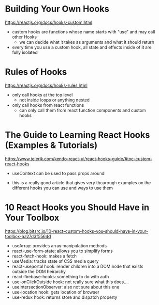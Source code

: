 # Building Your Own Hooks
https://reactjs.org/docs/hooks-custom.html

* custom hooks are functions whose name starts with "use" and may call other Hooks
  * we can decide what it takes as arguments and what it should return
* every time you use a custom hook, all state and effects inside of it are fully isolated

# Rules of Hooks
https://reactjs.org/docs/hooks-rules.html

* only call hooks at the top level
  * not inside loops or anything nested
* only call hooks from react functions
  * can only call them from react function components and custom hooks

# The Guide to Learning React Hooks (Examples & Tutorials)
https://www.telerik.com/kendo-react-ui/react-hooks-guide/#toc-custom-react-hooks

* useContext can be used to pass props around

* this is a really good article that gives very thourough examples on the different hooks you can use and ways to use them

# 10 React Hooks you Should Have in Your Toolbox
https://blog.bitsrc.io/10-react-custom-hooks-you-should-have-in-your-toolbox-aa27d3f5564d

* useArray: provides array manipulation methods
* react-use-form-state: allows you to simplify forms
* react-fetch-hook: makes a fetch
* useMedia: tracks state of CSS media query
* react-useportal hook: render children into a DOM node that exists outside the DOM heirarchy
* react-firebase-hooks: something to do with auth
* use-onClickOutside hook: not really sure what this does....
* useIntersectionObserver: also not sure about this one
* use-location hook: gets location of browser
* use-redux hook: returns store and dispatch property

